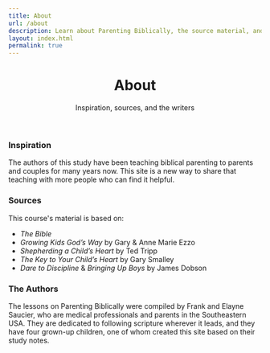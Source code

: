 ```yaml
---
title: About
url: /about
description: Learn about Parenting Biblically, the source material, and the writers.
layout: index.html
permalink: true
---
```


<header class="tac">
  <h1 class="mega">About</h1>
  <p class="attention-grabber">Inspiration, sources, and the writers</p>
</header>

### Inspiration
The authors of this study have been teaching biblical parenting to parents and couples for many years now. This site is a new way to share that teaching with more people who can find it helpful.

### Sources
This course's material is based on:
- *The Bible*
- *Growing Kids God’s Way* by Gary & Anne Marie Ezzo
- *Shepherding a Child’s Heart* by Ted Tripp
- *The Key to Your Child’s Heart* by Gary Smalley
- *Dare to Discipline* & *Bringing Up Boys* by James Dobson

### The Authors
The lessons on Parenting Biblically were compiled by Frank and Elayne Saucier, who are medical professionals and parents in the Southeastern USA. They are dedicated to following scripture wherever it leads, and they have four grown-up children, one of whom created this site based on their study notes.
